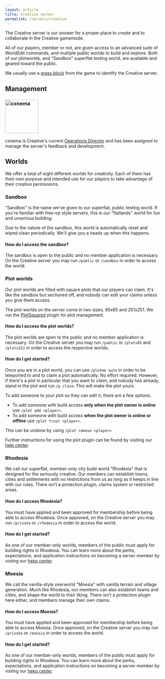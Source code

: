 ```yaml
---
layout: article
title: Creative server
permalink: /servers/creative
---
```


The Creative server is our answer for a proper place to create and to collaborate in the Creative gamemode.

All of our players, member or not, are given access to an advanced suite of WorldEdit commands, and multiple public worlds to build and explore. Both of our plotworlds, and "Sandbox" superflat testing world, are available and geared toward the public.

We usually use a [grass block](https://minecraft.gamepedia.com/Grass_Block) from the game to identify the Creative server.

## Management
<div class="grid-container">
  <div class="grid grid--py-3">
    <div class="cell cell--2"><div><h3><a href="https://talk.darkst.one/u/cxnema"><img src="https://crafatar.com/renders/head/15fb6dd1642e4a619c3b390eb3e551a9?&amp;overlay" alt="cxnema" width="108"></a></h3></div></div>
    <div class="cell cell--6"><div><p>cxnema is Creative's current <a href="{{ site.baseurl}}/hc/titles-and-honors#operations-director">Operations Director</a> and has been assigned to manage the server's feedback and development.</p></div></div>
  </div>
</div>

## Worlds
We offer a total of eight different worlds for creativity. Each of them has their own purpose and intended use for our players to take advantage of their creative permissions.

### Sandbox
"Sandbox" is the name we've given to our superflat, public testing world. If you're familiar with free-op style servers, this is our "flatlands" world for fun and unserious building.

Due to the nature of the sandbox, this world is automatically reset and wiped clean periodically. We'll give you a heads up when this happens.

#### How do I access the sandbox?
The sandbox is open to the public and no member application is necessary. On the Creative server you may run `/public` or `/sandbox` in order to access the world.

### Plot worlds
Our plot worlds are filled with square plots that our players can claim. It's like the sandbox but sectioned off, and nobody can edit your claims unless you give them access.

The plot worlds on the server come in two sizes, 85x85 and 251x251. We run the [PlotSquared](https://github.com/IntellectualSites/PlotSquared) plugin for plot management.

#### How do I access the plot worlds?
The plot worlds are open to the public and no member application is necessary. On the Creative server you may run `/public` or `/plots85` and `/plots251` in order to access the respective worlds.

#### How do I get started?
Once you are in a plot world, you can use `/plotme auto` in order to be teleported to and to claim a plot automatically. No effort required. However, if there's a plot in particular that you want to claim, and nobody has already, stand in the plot and run `/p claim`. This will make the plot yours.

To add someone to your plot so they can edit it, there are a few options.
* To add someone with build access **only when the plot owner is online** use `/plot add <player>`.
* To add someone with build access **when the plot owner is online or offline** use `/plot trust <player>`.

This can be undone by using `/plot remove <player>`.

Further instructions for using the plot plugin can be found by visiting our [help center](../hc).

### Rhodesia
We call our superflat, member-only city build world "Rhodesia" that is designed for the seriously creative. Our members can establish towns, cities and settlements with no restrictions from us as long as it keeps in line with our rules. There isn't a protection plugin, claims system or restricted areas.

#### How do I access Rhodesia?
You must have applied and been approved for membership before being able to access Rhodesia. Once approved, on the Creative server you may run `/private` or `/rhodesia` in order to access the world.

#### How do I get started?
As one of our member-only worlds, members of the public must apply for building rights in Rhodesia. You can learn more about the perks,  expectations, and application instructions on becoming a server member by visting our [hekp center](../hc/titles-and-honors#server-membership)

### Moesia
We call the vanilla-style overworld "Moesia" with vanilla terrain and village generation. Much like Rhodesia, our members can also establish towns and cities, and shape the world to their liking. There isn't a protection plugin here either, and members manage their own claims.

#### How do I access Moesia?
You must have applied and been approved for membership before being able to access Moesia. Once approved, on the Creative server you may run `/private` or `/moesia` in order to access the world.

#### How do I get started?
As one of our member-only worlds, members of the public must apply for building rights in Rhodesia. You can learn more about the perks,  expectations, and application instructions on becoming a server member by visting our [hekp center](../hc/titles-and-honors#server-membership)
